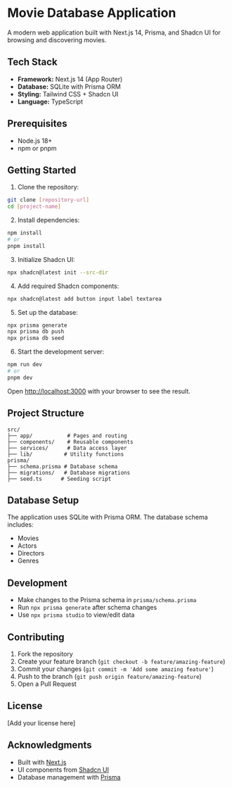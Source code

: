 # Movie Database Application

A modern web application built with Next.js 14, Prisma, and Shadcn UI for browsing and discovering movies.

## Tech Stack

- **Framework:** Next.js 14 (App Router)
- **Database:** SQLite with Prisma ORM
- **Styling:** Tailwind CSS + Shadcn UI
- **Language:** TypeScript

## Prerequisites

- Node.js 18+
- npm or pnpm

## Getting Started

1. Clone the repository:

```bash
git clone [repository-url]
cd [project-name]
```

2. Install dependencies:

```bash
npm install
# or
pnpm install
```

3. Initialize Shadcn UI:

```bash
npx shadcn@latest init --src-dir
```

4. Add required Shadcn components:

```bash
npx shadcn@latest add button input label textarea
```

5. Set up the database:

```bash
npx prisma generate
npx prisma db push
npx prisma db seed
```

6. Start the development server:

```bash
npm run dev
# or
pnpm dev
```

Open [http://localhost:3000](http://localhost:3000) with your browser to see the result.

## Project Structure

```
src/
├── app/           # Pages and routing
├── components/    # Reusable components
├── services/      # Data access layer
├── lib/          # Utility functions
prisma/
├── schema.prisma # Database schema
├── migrations/   # Database migrations
├── seed.ts      # Seeding script
```

## Database Setup

The application uses SQLite with Prisma ORM. The database schema includes:

- Movies
- Actors
- Directors
- Genres

## Development

- Make changes to the Prisma schema in `prisma/schema.prisma`
- Run `npx prisma generate` after schema changes
- Use `npx prisma studio` to view/edit data

## Contributing

1. Fork the repository
2. Create your feature branch (`git checkout -b feature/amazing-feature`)
3. Commit your changes (`git commit -m 'Add some amazing feature'`)
4. Push to the branch (`git push origin feature/amazing-feature`)
5. Open a Pull Request

## License

[Add your license here]

## Acknowledgments

- Built with [Next.js](https://nextjs.org/)
- UI components from [Shadcn UI](https://ui.shadcn.com/)
- Database management with [Prisma](https://www.prisma.io/)
